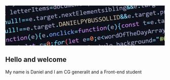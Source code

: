 ![image](https://github.com/DanielPyb/DanielPyb/blob/main/Git.PNG)
## Hello and welcome
My name is Daniel and I am CG generalit and a Front-end student

<!--
**DanielPyb/DanielPyb** is a ✨ _special_ ✨ repository because its `README.md` (this file) appears on your GitHub profile.

Here are some ideas to get you started:

- 🔭 I’m currently working on ...
- 🌱 I’m currently learning ...
- 👯 I’m looking to collaborate on ...
- 🤔 I’m looking for help with ...
- 💬 Ask me about ...
- 📫 How to reach me: ...
- 😄 Pronouns: ...
- ⚡ Fun fact: ...
-->
